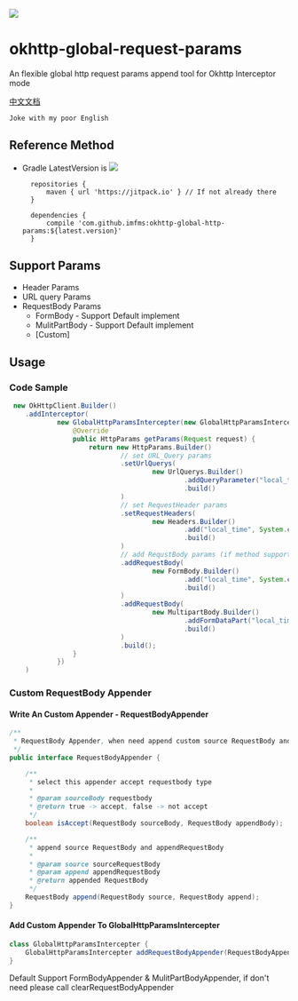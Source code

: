 [![](https://jitpack.io/v/imfms/okhttp-global-http-params.svg)](https://jitpack.io/#imfms/okhttp-global-http-params)


# okhttp-global-request-params

An flexible global http request params append tool for Okhttp Interceptor mode

[中文文档](README_CN.md)

`Joke with my poor English`

## Reference Method

- Gradle LatestVersion is [![](https://jitpack.io/v/imfms/okhttp-global-http-params.svg)](https://jitpack.io/#imfms/okhttp-global-http-params)


        repositories {
            maven { url 'https://jitpack.io' } // If not already there
        }
        
        dependencies {
            compile 'com.github.imfms:okhttp-global-http-params:${latest.version}'
        }

## Support Params

- Header Params
- URL query Params
- RequestBody Params
    - FormBody - Support Default implement
    - MulitPartBody - Support Default implement
    - [Custom]
    
## Usage

### Code Sample

~~~java
 new OkHttpClient.Builder()
    .addInterceptor(
            new GlobalHttpParamsIntercepter(new GlobalHttpParamsIntercepter.OnNeedHttpParams() {
                @Override
                public HttpParams getParams(Request request) {
                    return new HttpParams.Builder()
                            // set URL_Query params
                            .setUrlQuerys(
                                    new UrlQuerys.Builder()
                                            .addQueryParameter("local_time", System.currentTimeMillis() + "")
                                            .build()
                            )
                            // set RequestHeader params
                            .setRequestHeaders(
                                    new Headers.Builder()
                                            .add("local_time", System.currentTimeMillis() + "")
                                            .build()
                            )
                            // add RequstBody params (if method support requestbody)
                            .addRequestBody(
                                    new FormBody.Builder()
                                            .add("local_time", System.currentTimeMillis() + "")
                                            .build()
                            )
                            .addRequestBody(
                                    new MultipartBody.Builder()
                                            .addFormDataPart("local_time", System.currentTimeMillis() + "")
                                            .build()
                            )
                            .build();
                }
            })
    )
~~~


### Custom RequestBody Appender

#### Write An Custom Appender - RequestBodyAppender
~~~java
/**
 * RequestBody Appender, when need append custom source RequestBody and append RequestBody
 */
public interface RequestBodyAppender {

    /**
     * select this appender accept requestbody type
     *
     * @param sourceBody requestbody
     * @return true -> accept, false -> not accept
     */
    boolean isAccept(RequestBody sourceBody, RequestBody appendBody);

    /**
     * append source RequestBody and appendRequestBody
     *
     * @param source sourceRequestBody
     * @param append appendRequestBody
     * @return appended RequestBody
     */
    RequestBody append(RequestBody source, RequestBody append);
}
~~~

#### Add Custom Appender To GlobalHttpParamsIntercepter
~~~java
class GlobalHttpParamsIntercepter {
    GlobalHttpParamsIntercepter addRequestBodyAppender(RequestBodyAppender appender);
}
~~~

Default Support FormBodyAppender & MulitPartBodyAppender, if don't need please call clearRequestBodyAppender